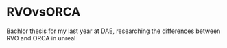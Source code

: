 # RVOvsORCA
Bachlor thesis for my last year at DAE, researching the differences between RVO and ORCA in unreal
